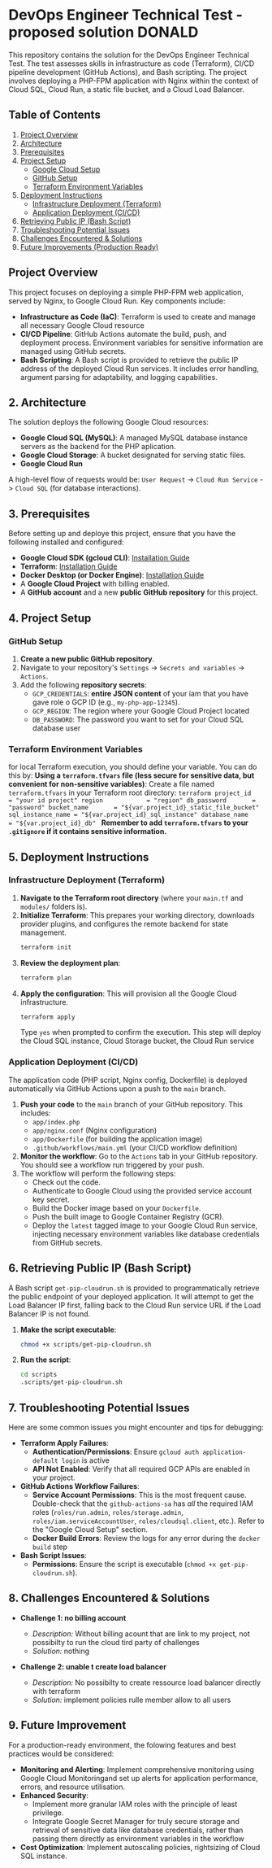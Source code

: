 # DevOps Engineer Technical Test - proposed solution DONALD

This repository contains the solution for the DevOps Engineer Technical Test. The test assesses skills in infrastructure as code (Terraform), CI/CD pipeline development (GitHub Actions), and Bash scripting. The project involves deploying a PHP-FPM application with Nginx within the context of Cloud SQL, Cloud Run, a static file bucket, and a Cloud Load Balancer.

## Table of Contents
1. [Project Overview](#project-overview)
2. [Architecture](#architecture)
3. [Prerequisites](#prerequisites)
4. [Project Setup](#project-setup)
   - [Google Cloud Setup](#google-cloud-setup)
   - [GitHub Setup](#github-setup)
   - [Terraform Environment Variables](#terraform-environment-variables)
5. [Deployment Instructions](#deployment-instructions)
   - [Infrastructure Deployment (Terraform)](#infrastructure-deployment-terraform)
   - [Application Deployment (CI/CD)](#application-deployment-cicd)
6. [Retrieving Public IP (Bash Script)](#retrieving-public-ip-bash-script)
7. [Troubleshooting Potential Issues](#troubleshooting-potential-issues)
8. [Challenges Encountered & Solutions](#challenges-encountered--solutions)
9. [Future Improvements (Production Ready)](#future-improvements-production-ready)

## Project Overview

This project focuses on deploying a simple PHP-FPM web application, served by Nginx, to Google Cloud Run. Key components include:

* **Infrastructure as Code (IaC)**: Terraform is used to create and manage all necessary Google Cloud resource
* **CI/CD Pipeline**: GitHub Actions automate the build, push, and deployment process. Environment variables for sensitive information are managed using GitHub secrets.
* **Bash Scripting**: A Bash script is provided to retrieve the public IP address of the deployed Cloud Run services. It includes error handling, argument parsing for adaptability, and logging capabilities.

## 2. Architecture

The solution deploys the following Google Cloud resources:

* **Google Cloud SQL (MySQL)**: A managed MySQL database instance servers as the backend for the PHP aplication.
* **Google Cloud Storage**: A bucket designated for serving static files.
* **Google Cloud Run**

A high-level flow of requests would be:
`User Request` -> `Cloud Run Service` -> `Cloud SQL` (for database interactions).

## 3. Prerequisites

Before setting up and deploye this project, ensure that you have the following installed and configured:

* **Google Cloud SDK (gcloud CLI)**: [Installation Guide](https://cloud.google.com/sdk/docs/install)
* **Terraform**: [Installation Guide](https://developer.hashicorp.com/terraform/downloads)
* **Docker Desktop (or Docker Engine)**: [Installation Guide](https://www.docker.com/products/docker-desktop)
* A **Google Cloud Project** with billing enabled.
* A **GitHub account** and a new **public GitHub repository** for this project.

## 4. Project Setup
### GitHub Setup

1.  **Create a new public GitHub repository**.
2.  Navigate to your repository's `Settings` -> `Secrets and variables` -> `Actions`.
3.  Add the following **repository secrets**:
    * `GCP_CREDENTIALS`: **entire JSON content** of your iam that you have gave role o GCP ID (e.g., `my-php-app-12345`).
    * `GCP_REGION`: The region where your Google Cloud Project located
    * `DB_PASSWORD`: The password you want to set for your Cloud SQL database user

### Terraform Environment Variables
for local Terraform execution, you should define your variable. You can do this by:
 **Using a `terraform.tfvars` file (less secure for sensitive data, but convenient for non-sensitive variables)**:
    Create a file named `terraform.tfvars` in your Terraform root directory:
    ```terraform
    project_id        = "your id project"
    region            = "region"
    db_password       = "password"
    bucket_name       = "${var.project_id}_static_file_bucket"
    sql_instance_name = "${var.project_id}_sql_instance"
    database_name     = "${var.project_id}_db"
    ```
    **Remember to add `terraform.tfvars` to your `.gitignore` if it contains sensitive information.**

## 5. Deployment Instructions

### Infrastructure Deployment (Terraform)

1.  **Navigate to the Terraform root directory** (where your `main.tf` and `modules/` folders is).
2.  **Initialize Terraform**: This prepares your working directory, downloads provider plugins, and configures the remote backend for state management.
    ```bash
    terraform init
    ```
3. **Review the deployment plan**: 
    ```bash
    terraform plan
    ```
4.  **Apply the configuration**: This will provision all the Google Cloud infrastructure.
    ```bash
    terraform apply
    ```
    Type `yes` when prompted to confirm the execution.
    This step will deploy the Cloud SQL instance, Cloud Storage bucket, the Cloud Run service

### Application Deployment (CI/CD)

The application code (PHP script, Nginx config, Dockerfile) is deployed automatically via GitHub Actions upon a push to the `main` branch.

1.  **Push your code** to the `main` branch of your GitHub repository. This includes:
    * `app/index.php`
    * `app/nginx.conf` (Nginx configuration)
    * `app/Dockerfile` (for building the application image)
    * `.github/workflows/main.yml` (your CI/CD workflow definition)
2.  **Monitor the workflow**: Go to the `Actions` tab in your GitHub repository. You should see a workflow run triggered by your push.
3.  The workflow will perform the following steps:
    * Check out the code.
    * Authenticate to Google Cloud using the provided service account key secret.
    * Build the Docker image based on your `Dockerfile`.
    * Push the built image to Google Container Registry (GCR).
    * Deploy the `latest` tagged image to your Google Cloud Run service, injecting necessary environment variables like database credentials from GitHub secrets.

## 6. Retrieving Public IP (Bash Script)

A Bash script `get-pip-cloudrun.sh` is provided to programmatically retrieve the public endpoint of your deployed application. It will attempt to get the Load Balancer IP first, falling back to the Cloud Run service URL if the Load Balancer IP is not found.

1.  **Make the script executable**:
    ```bash
    chmod +x scripts/get-pip-cloudrun.sh
    ```
2. **Run the script**:
    ```bash
    cd scripts
    .scripts/get-pip-cloudrun.sh 
    ```
## 7. Troubleshooting Potential Issues

Here are some common issues you might encounter and tips for debugging:

* **Terraform Apply Failures**:
    * **Authentication/Permissions**: Ensure `gcloud auth application-default login` is active 
    * **API Not Enabled**: Verify that all required GCP APIs are enabled in your project.
* **GitHub Actions Workflow Failures**:
    * **Service Account Permissions**: This is the most frequent cause. Double-check that the `github-actions-sa` has *all* the required IAM roles (`roles/run.admin`, `roles/storage.admin`, `roles/iam.serviceAccountUser`, `roles/cloudsql.client`, etc.). Refer to the "Google Cloud Setup" section.
    * **Docker Build Errors**: Review the logs for any error during the `docker build` step
* **Bash Script Issues**:
    * **Permissions**: Ensure the script is executable (`chmod +x get-pip-cloudrun.sh`).

## 8. Challenges Encountered & Solutions

* **Challenge 1: no billing account**
    * _Description:_ Without billing acount that are link to my project, not possibilty to run the cloud tird party of challenges
    * _Solution:_ nothing

* **Challenge 2: unable t create load balancer**
    * _Description:_ No possibilty to create ressource load balancer directly with terraform
    * _Solution:_ implement policies rulle member allow to all users

## 9. Future Improvement

For a production-ready environment, the folowing features and best practices would be considered:

* **Monitoring and Alerting**: Implement comprehensive monitoring using Google Cloud Monitoringand set up alerts for application performance, errors, and resource utilisation.
* **Enhanced Security**:
    * Implement more granular IAM roles with the principle of least privilege.
    * Integrate Google Secret Manager for truly secure storage and retrieval of sensitive data like database credentials, rather than passing them directly as environment variables in the workflow
* **Cost Optimization**: Implement autoscaling policies, rightsizing of Cloud SQL instance.
